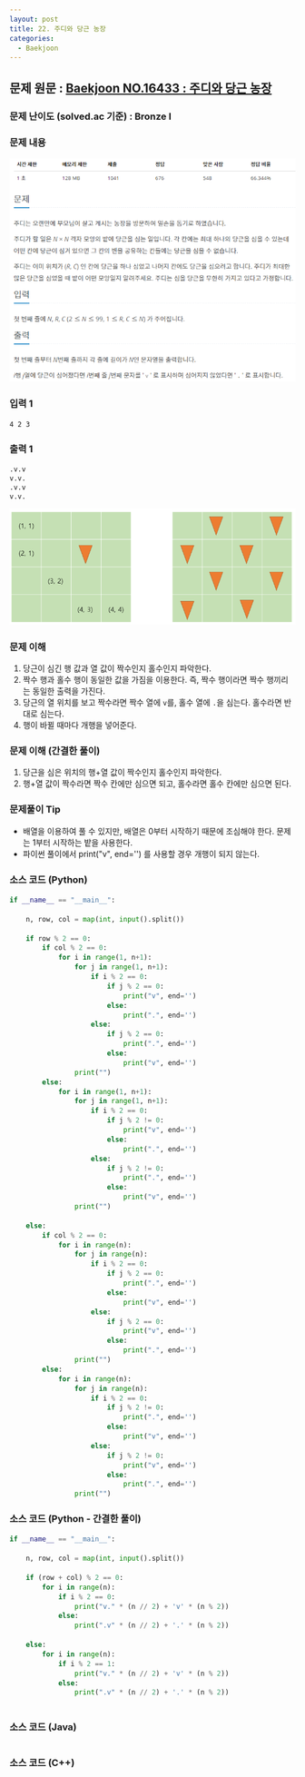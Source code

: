 ```yaml
---
layout: post
title: 22. 주디와 당근 농장
categories:
  - Baekjoon
---
```


## 문제 원문 : [Baekjoon NO.16433 : 주디와 당근 농장](https://www.acmicpc.net/problem/16433)  

### 문제 난이도 (solved.ac 기준) :  Bronze I

### 문제 내용
![16433_Judy_and_carrot_farm](/assets/images/Baekjoon/16433_Judy_and_carrot_farm.PNG)  

### 입력 1
```
4 2 3
```
### 출력 1
```
.v.v
v.v.
.v.v
v.v.
```  
![16433_Judy_and_carrot_farm](/assets/images/Baekjoon/16433_Judy_and_carrot_farm_sample.PNG)  

### 문제 이해
1. 당근이 심긴 행 값과 열 값이 짝수인지 홀수인지 파악한다.
2. 짝수 행과 홀수 행이 동일한 값을 가짐을 이용한다. 즉, 짝수 행이라면 짝수 행끼리는 동일한 출력을 가진다.
3. 당근의 열 위치를 보고 짝수라면 짝수 열에 `v`를, 홀수 열에 `.`을 심는다. 홀수라면 반대로 심는다.
4. 행이 바뀔 때마다 개행을 넣어준다.


### 문제 이해 (간결한 풀이)
1. 당근을 심은 위치의 행+열 값이 짝수인지 홀수인지 파악한다.
2. 행+열 값이 짝수라면 짝수 칸에만 심으면 되고, 홀수라면 홀수 칸에만 심으면 된다.

### 문제풀이 Tip
 - 배열을 이용하여 풀 수 있지만, 배열은 0부터 시작하기 때문에 조심해야 한다. 문제는 1부터 시작하는 밭을 사용한다.
 - 파이썬 풀이에서 print("v", end='') 를 사용할 경우 개행이 되지 않는다.

### 소스 코드 (Python)
```python
if __name__ == "__main__":

    n, row, col = map(int, input().split())

    if row % 2 == 0:
        if col % 2 == 0:
            for i in range(1, n+1):
                for j in range(1, n+1):
                    if i % 2 == 0:
                        if j % 2 == 0:
                            print("v", end='')
                        else:
                            print(".", end='')
                    else:
                        if j % 2 == 0:
                            print(".", end='')
                        else:
                            print("v", end='')
                print("")
        else:
            for i in range(1, n+1):
                for j in range(1, n+1):
                    if i % 2 == 0:
                        if j % 2 != 0:
                            print("v", end='')
                        else:
                            print(".", end='')
                    else:
                        if j % 2 != 0:
                            print(".", end='')
                        else:
                            print("v", end='')
                print("")

    else:
        if col % 2 == 0:
            for i in range(n):
                for j in range(n):
                    if i % 2 == 0:
                        if j % 2 == 0:
                            print(".", end='')
                        else:
                            print("v", end='')
                    else:
                        if j % 2 == 0:
                            print("v", end='')
                        else:
                            print(".", end='')
                print("")
        else:
            for i in range(n):
                for j in range(n):
                    if i % 2 == 0:
                        if j % 2 != 0:
                            print(".", end='')
                        else:
                            print("v", end='')
                    else:
                        if j % 2 != 0:
                            print("v", end='')
                        else:
                            print(".", end='')
                print("")

```


### 소스 코드 (Python - 간결한 풀이)
```python
if __name__ == "__main__":

    n, row, col = map(int, input().split())

    if (row + col) % 2 == 0:
        for i in range(n):
            if i % 2 == 0:
                print("v." * (n // 2) + 'v' * (n % 2))
            else:
                print(".v" * (n // 2) + '.' * (n % 2))

    else:
        for i in range(n):
            if i % 2 == 1:
                print("v." * (n // 2) + 'v' * (n % 2))
            else:
                print(".v" * (n // 2) + '.' * (n % 2))



```  

### 소스 코드 (Java)
```java

```  

### 소스 코드 (C++)

```cpp

```

